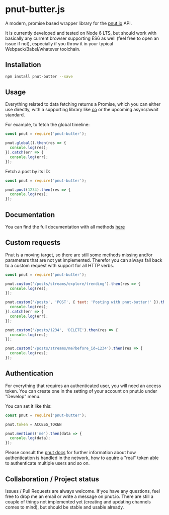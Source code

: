 # pnut-butter.js

A modern, promise based wrapper library for the [pnut.io](https://pnut.io) API.

It is currently developed and tested on Node 6 LTS, but should work with basically any current browser supporting ES6 as well (feel free to open an issue if not), especially if you throw it in your typical Webpack/Babel/whatever toolchain.

## Installation

```bash
npm install pnut-butter --save
```

## Usage

Everything related to data fetching returns a Promise, which you can either use directly, with a supporting library like [co](https://www.npmjs.com/package/co) or the upcoming async/await standard.

For example, to fetch the global timeline:

```javascript
const pnut = require('pnut-butter');

pnut.global().then(res => {
  console.log(res);
}).catch(err => {
  console.log(err);
});
```

Fetch a post by its ID:

```javascript
const pnut = require('pnut-butter');

pnut.post(1234).then(res => {
  console.log(res);
});
```

## Documentation

You can find the full documentation with all methods [here](https://kaiwood.github.io/pnut-butter/)

## Custom requests

Pnut is a moving target, so there are still some methods missing and/or parameters that are not yet implemented. Therefor you can always fall back to a custom request with support for all HTTP verbs.

```javascript
const pnut = require('pnut-butter');

pnut.custom('/posts/streams/explore/trending').then(res => {
  console.log(res);
});

pnut.custom('/posts', 'POST', { text: 'Posting with pnut-butter!' }).then(res => {
  console.log(res);
}).catch(err => {
  console.log(err);
});

pnut.custom('/posts/1234', 'DELETE').then(res => {
  console.log(res);
});

pnut.custom('/posts/streams/me?before_id=1234').then(res => {
  console.log(res);
});
```

## Authentication

For everything that requires an authenticated user, you will need an access token. You can create one in the setting of your account on pnut.io under "Develop" menu.

You can set it like this:

```javascript
const pnut = require('pnut-butter');

pnut.token = ACCESS_TOKEN

pnut.mentions('me').then(data => {
  console.log(data);
});
```

Please consult the [pnut docs](https://pnut.io/docs) for further information about how authentication is handled in the network, how to aquire a "real" token able to authenticate multiple users and so on.

## Collaboration / Project status

Issues / Pull Requests are always welcome. If you have any questions, feel free to drop me an email or write a message on pnut.io. There are still a couple of things not implemented yet (creating and updating channels comes to mind), but should be stable and usable already.

